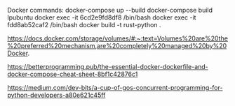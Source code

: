 Docker commands:
docker-compose up --build 
docker-compose build lpubuntu
docker exec -it 6cd2e9fd8df8 /bin/bash
docker exec -it fdd8ab52caf2  /bin/bash
docker build -t rust-python .

https://docs.docker.com/storage/volumes/#:~:text=Volumes%20are%20the%20preferred%20mechanism,are%20completely%20managed%20by%20Docker.

https://betterprogramming.pub/the-essential-docker-dockerfile-and-docker-compose-cheat-sheet-8bf1c42876c1

https://medium.com/dev-bits/a-cup-of-gos-concurrent-programming-for-python-developers-a80e621c45ff